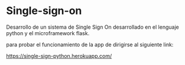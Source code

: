 # Single-sign-on
Desarrollo de un sistema de Single Sign On desarrollado en el lenguaje python y el microframework flask.

para probar el funcionamiento de la app de dirigirse al siguiente link:

https://single-sign-python.herokuapp.com/
